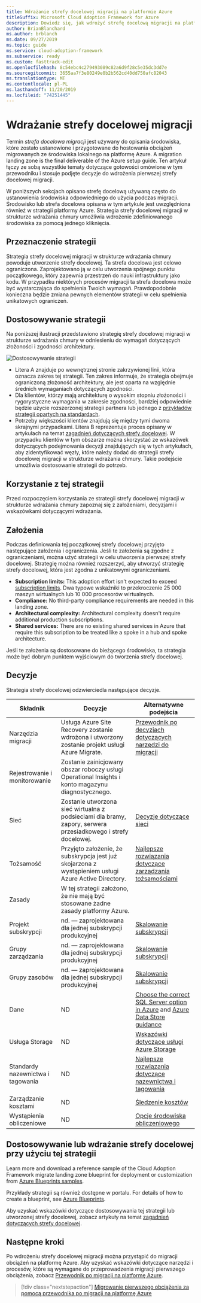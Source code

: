 ```yaml
---
title: Wdrażanie strefy docelowej migracji na platformie Azure
titleSuffix: Microsoft Cloud Adoption Framework for Azure
description: Dowiedz się, jak wdrożyć strefę docelową migracji na platformie Azure.
author: BrianBlanchard
ms.author: brblanch
ms.date: 09/27/2019
ms.topic: guide
ms.service: cloud-adoption-framework
ms.subservice: ready
ms.custom: fasttrack-edit
ms.openlocfilehash: 8c54ebc4c279493089c82a6d9f28c5e35dc3dd7e
ms.sourcegitcommit: 3655aa7f3e80249e0b2b562cd40dd750afc82043
ms.translationtype: MT
ms.contentlocale: pl-PL
ms.lasthandoff: 11/20/2019
ms.locfileid: "74251445"
---
```

# <a name="deploy-a-migration-landing-zone"></a>Wdrażanie strefy docelowej migracji

Termin *strefa docelowa migracji* jest używany do opisania środowiska, które zostało ustanowione i przygotowane do hostowania obciążeń migrowanych ze środowiska lokalnego na platformę Azure. A migration landing zone is the final deliverable of the Azure setup guide. Ten artykuł łączy ze sobą wszystkie tematy dotyczące gotowości omówione w tym przewodniku i stosuje podjęte decyzje do wdrożenia pierwszej strefy docelowej migracji.

W poniższych sekcjach opisano strefę docelową używaną często do ustanowienia środowiska odpowiedniego do użycia podczas migracji. Środowisko lub strefa docelowa opisana w tym artykule jest uwzględniona również w strategii platformy Azure. Strategia strefy docelowej migracji w strukturze wdrażania chmury umożliwia wdrożenie zdefiniowanego środowiska za pomocą jednego kliknięcia.

## <a name="purpose-of-the-blueprint"></a>Przeznaczenie strategii

Strategia strefy docelowej migracji w strukturze wdrażania chmury powoduje utworzenie strefy docelowej. Ta strefa docelowa jest celowo ograniczona. Zaprojektowano ją w celu utworzenia spójnego punktu początkowego, który zapewnia przestrzeń do nauki infrastruktury jako kodu. W przypadku niektórych procesów migracji ta strefa docelowa może być wystarczająca do spełnienia Twoich wymagań. Prawdopodobnie konieczna będzie zmiana pewnych elementów strategii w celu spełnienia unikatowych ograniczeń.

## <a name="blueprint-alignment"></a>Dostosowywanie strategii

Na poniższej ilustracji przedstawiono strategię strefy docelowej migracji w strukturze wdrażania chmury w odniesieniu do wymagań dotyczących złożoności i zgodności architektury.

![Dostosowywanie strategii](../../_images/ready/blueprint-overview.png)

- Litera A znajduje po wewnętrznej stronie zakrzywionej linii, która oznacza zakres tej strategii. Ten zakres informuje, że strategia obejmuje ograniczoną złożoność architektury, ale jest oparta na względnie średnich wymaganiach dotyczących zgodności.
- Dla klientów, którzy mają architekturę o wysokim stopniu złożoności i rygorystyczne wymagania w zakresie zgodności, bardziej odpowiednie będzie użycie rozszerzonej strategii partnera lub jednego z [przykładów strategii opartych na standardach](https://docs.microsoft.com/azure/governance/blueprints/samples).
- Potrzeby większości klientów znajdują się między tymi dwoma skrajnymi przypadkami. Litera B reprezentuje proces opisany w artykułach na temat [zagadnień dotyczących strefy docelowej](../considerations/index.md). W przypadku klientów w tym obszarze można skorzystać ze wskazówek dotyczących podejmowania decyzji znajdujących się w tych artykułach, aby zidentyfikować węzły, które należy dodać do strategii strefy docelowej migracji w strukturze wdrażania chmury. Takie podejście umożliwia dostosowanie strategii do potrzeb.

## <a name="use-this-blueprint"></a>Korzystanie z tej strategii

Przed rozpoczęciem korzystania ze strategii strefy docelowej migracji w strukturze wdrażania chmury zapoznaj się z założeniami, decyzjami i wskazówkami dotyczącymi wdrażania.

## <a name="assumptions"></a>Założenia

Podczas definiowania tej początkowej strefy docelowej przyjęto następujące założenia i ograniczenia. Jeśli te założenia są zgodne z ograniczeniami, można użyć strategii w celu utworzenia pierwszej strefy docelowej. Strategię można również rozszerzyć, aby utworzyć strategię strefy docelowej, która jest zgodna z unikatowymi ograniczeniami.

- **Subscription limits:** This adoption effort isn't expected to exceed [subscription limits](https://docs.microsoft.com/azure/azure-subscription-service-limits). Dwa typowe wskaźniki to przekroczenie 25 000 maszyn wirtualnych lub 10 000 procesorów wirtualnych.
- **Compliance:** No third-party compliance requirements are needed in this landing zone.
- **Architectural complexity:** Architectural complexity doesn't require additional production subscriptions.
- **Shared services:** There are no existing shared services in Azure that require this subscription to be treated like a spoke in a hub and spoke architecture.

Jeśli te założenia są dostosowane do bieżącego środowiska, ta strategia może być dobrym punktem wyjściowym do tworzenia strefy docelowej.

## <a name="decisions"></a>Decyzje

Strategia strefy docelowej odzwierciedla następujące decyzje.

| Składnik | Decyzje | Alternatywne podejścia |
|---------|---------|---------|
|Narzędzia migracji|Usługa Azure Site Recovery zostanie wdrożona i utworzony zostanie projekt usługi Azure Migrate.|[Przewodnik po decyzjach dotyczących narzędzi do migracji](../../decision-guides/migrate-decision-guide/index.md)|
|Rejestrowanie i monitorowanie|Zostanie zainicjowany obszar roboczy usługi Operational Insights i konto magazynu diagnostycznego.|         |
|Sieć|Zostanie utworzona sieć wirtualna z podsieciami dla bramy, zapory, serwera przesiadkowego i strefy docelowej.|[Decyzje dotyczące sieci](../considerations/networking-options.md)|
|Tożsamość|Przyjęto założenie, że subskrypcja jest już skojarzona z wystąpieniem usługi Azure Active Directory.|[Najlepsze rozwiązania dotyczące zarządzania tożsamościami](https://docs.microsoft.com/azure/security/azure-security-identity-management-best-practices?toc=https://docs.microsoft.com/azure/cloud-adoption-framework/toc.json&bc=https://docs.microsoft.com/azure/cloud-adoption-framework/_bread/toc.json)         |
|Zasady|W tej strategii założono, że nie mają być stosowane żadne zasady platformy Azure.|         |
|Projekt subskrypcji|nd. — zaprojektowana dla jednej subskrypcji produkcyjnej|[Skalowanie subskrypcji](../azure-best-practices/scaling-subscriptions.md)|
|Grupy zarządzania|nd. — zaprojektowana dla jednej subskrypcji produkcyjnej|[Skalowanie subskrypcji](../azure-best-practices/scaling-subscriptions.md)         |
|Grupy zasobów|nd. — zaprojektowana dla jednej subskrypcji produkcyjnej|[Skalowanie subskrypcji](../azure-best-practices/scaling-subscriptions.md)         |
|Dane|ND|[Choose the correct SQL Server option in Azure](https://docs.microsoft.com/azure/sql-database/sql-database-paas-vs-sql-server-iaas) and [Azure Data Store guidance](https://docs.microsoft.com/azure/architecture/guide/technology-choices/data-store-overview) |
|Usługa Storage|ND|[Wskazówki dotyczące usługi Azure Storage](../considerations/storage-options.md)         |
|Standardy nazewnictwa i tagowania|ND|[Najlepsze rozwiązania dotyczące nazewnictwa i tagowania](../azure-best-practices/naming-and-tagging.md)         |
|Zarządzanie kosztami|ND|[Śledzenie kosztów](../azure-best-practices/track-costs.md)|
|Wystąpienia obliczeniowe|ND|[Opcje środowiska obliczeniowego](../considerations/compute-options.md)|

## <a name="customize-or-deploy-a-landing-zone-from-this-blueprint"></a>Dostosowywanie lub wdrażanie strefy docelowej przy użyciu tej strategii

Learn more and download a reference sample of the Cloud Adoption Framework migrate landing zone blueprint for deployment or customization from [Azure Blueprints samples](https://docs.microsoft.com/azure/governance/blueprints/samples).

Przykłady strategii są również dostępne w portalu. For details of how to create a blueprint, see [Azure Blueprints](./govern-org-compliance.md?tabs=azureblueprints#create-a-blueprint).

Aby uzyskać wskazówki dotyczące dostosowywania tej strategii lub utworzonej strefy docelowej, zobacz artykuły na temat [zagadnień dotyczących strefy docelowej](../considerations/index.md).

## <a name="next-steps"></a>Następne kroki

Po wdrożeniu strefy docelowej migracji można przystąpić do migracji obciążeń na platformę Azure.
Aby uzyskać wskazówki dotyczące narzędzi i procesów, które są wymagane do przeprowadzenia migracji pierwszego obciążenia, zobacz [Przewodnik po migracji na platformę Azure](../../migrate/azure-migration-guide/index.md).

> [!div class="nextstepaction"]
> [Migrowanie pierwszego obciążenia za pomocą przewodnika po migracji na platformę Azure](../../migrate/azure-migration-guide/index.md)
